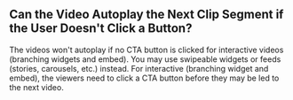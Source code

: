 ## Can the Video Autoplay the Next Clip Segment if the User Doesn't Click a Button?

The videos won't autoplay if no CTA button is clicked for interactive videos (branching widgets and embed). You may use swipeable widgets or feeds (stories, carousels, etc.) instead. For interactive (branching widget and embed), the viewers need to click a CTA button before they may be led to the next video.